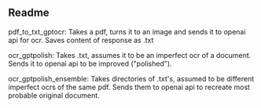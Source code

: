 ## Readme

pdf_to_txt_gptocr: 
Takes a pdf, turns it to an image and sends it to openai api for ocr. Saves content of response as .txt

ocr_gptpolish:
Takes .txt, assumes it to be an imperfect ocr of a document. Sends it to openai api to be improved ("polished"). 

ocr_gptpolish_ensemble:
Takes directories of .txt's, assumed to be different imperfect ocrs of the same pdf. Sends them to openai api to recreate most probable original document. 

